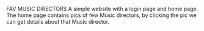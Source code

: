 FAV MUSIC DIRECTORS
A simple website with a login page and home page. 
The home page contains pics of few Music directors, by clicking the pic we can get details about that Music director.

